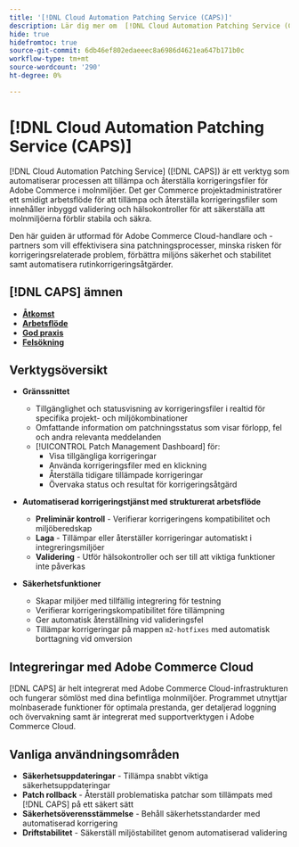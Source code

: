 ```yaml
---
title: '[!DNL Cloud Automation Patching Service (CAPS)]'
description: Lär dig mer om  [!DNL Cloud Automation Patching Service (CAPS)], dess användningsområden, hur du får tillgång till den och bästa metoderna för automatiserad korrigering
hide: true
hidefromtoc: true
source-git-commit: 6db46ef802edaeeec8a6986d4621ea647b171b0c
workflow-type: tm+mt
source-wordcount: '290'
ht-degree: 0%

---
```


# [!DNL Cloud Automation Patching Service (CAPS)]

[!DNL Cloud Automation Patching Service] ([!DNL CAPS]) är ett verktyg som automatiserar processen att tillämpa och återställa korrigeringsfiler för Adobe Commerce i molnmiljöer. Det ger Commerce projektadministratörer ett smidigt arbetsflöde för att tillämpa och återställa korrigeringsfiler som innehåller inbyggd validering och hälsokontroller för att säkerställa att molnmiljöerna förblir stabila och säkra.

Den här guiden är utformad för Adobe Commerce Cloud-handlare och -partners som vill effektivisera sina patchningsprocesser, minska risken för korrigeringsrelaterade problem, förbättra miljöns säkerhet och stabilitet samt automatisera rutinkorrigeringsåtgärder.

## [!DNL CAPS] ämnen

* **[Åtkomst](access.md)**
* **[Arbetsflöde](workflow.md)**
* **[God praxis](best-practices.md)**
* **[Felsökning](troubleshooting.md)**

## Verktygsöversikt

* **Gränssnittet**
   * Tillgänglighet och statusvisning av korrigeringsfiler i realtid för specifika projekt- och miljökombinationer
   * Omfattande information om patchningsstatus som visar förlopp, fel och andra relevanta meddelanden
   * [!UICONTROL Patch Management Dashboard] för:
      * Visa tillgängliga korrigeringar
      * Använda korrigeringsfiler med en klickning
      * Återställa tidigare tillämpade korrigeringar
      * Övervaka status och resultat för korrigeringsåtgärd

* **Automatiserad korrigeringstjänst med strukturerat arbetsflöde**
   * **Preliminär kontroll** - Verifierar korrigeringens kompatibilitet och miljöberedskap
   * **Laga** - Tillämpar eller återställer korrigeringar automatiskt i integreringsmiljöer
   * **Validering** - Utför hälsokontroller och ser till att viktiga funktioner inte påverkas

* **Säkerhetsfunktioner**
   * Skapar miljöer med tillfällig integrering för testning
   * Verifierar korrigeringskompatibilitet före tillämpning
   * Ger automatisk återställning vid valideringsfel
   * Tillämpar korrigeringar på mappen `m2-hotfixes` med automatisk borttagning vid omversion

## Integreringar med Adobe Commerce Cloud

[!DNL CAPS] är helt integrerat med Adobe Commerce Cloud-infrastrukturen och fungerar sömlöst med dina befintliga molnmiljöer. Programmet utnyttjar molnbaserade funktioner för optimala prestanda, ger detaljerad loggning och övervakning samt är integrerat med supportverktygen i Adobe Commerce Cloud.

## Vanliga användningsområden

* **Säkerhetsuppdateringar** - Tillämpa snabbt viktiga säkerhetsuppdateringar
* **Patch rollback** - Återställ problematiska patchar som tillämpats med [!DNL CAPS] på ett säkert sätt
* **Säkerhetsöverensstämmelse** - Behåll säkerhetsstandarder med automatiserad korrigering
* **Driftstabilitet** - Säkerställ miljöstabilitet genom automatiserad validering
